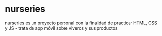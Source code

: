 # nurseries
nurseries es un proyecto personal con la finalidad de practicar HTML, CSS y JS - trata de app móvil sobre viveros y sus productos
